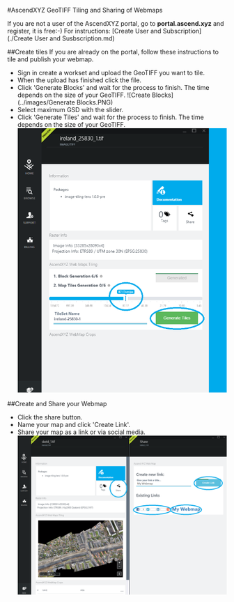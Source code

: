 #AscendXYZ GeoTIFF Tiling and Sharing of Webmaps

If you are not a user of the AscendXYZ portal, go to **portal.ascend.xyz** and register, it is free:-) For instructions: [Create User and Subscription](./Create User and Susbscription.md)

##Create tiles
If you are already on the portal, follow these instructions to tile and publish your webmap.
* Sign in create a workset and upload the GeoTIFF you want to tile.
* When the upload has finished click the file.
* Click 'Generate Blocks' and wait for the process to finish. The time depends on the size of your GeoTIFF.
![Create Blocks](../images/Generate Blocks.PNG)
* Select maximum GSD with the slider.
* Click 'Generate Tiles' and wait for the process to finish. The time depends on the size of your GeoTIFF.
![Create Tiles](../images/generate_tiles.PNG)

##Create and Share your Webmap
* Click the share button.
* Name your map and click 'Create Link'.
* Share your map as a link or via social media.
![Share](../images/share_webmap_1.png)

